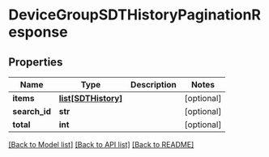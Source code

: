 # DeviceGroupSDTHistoryPaginationResponse

## Properties
Name | Type | Description | Notes
------------ | ------------- | ------------- | -------------
**items** | [**list[SDTHistory]**](SDTHistory.md) |  | [optional] 
**search_id** | **str** |  | [optional] 
**total** | **int** |  | [optional] 

[[Back to Model list]](../README.md#documentation-for-models) [[Back to API list]](../README.md#documentation-for-api-endpoints) [[Back to README]](../README.md)


